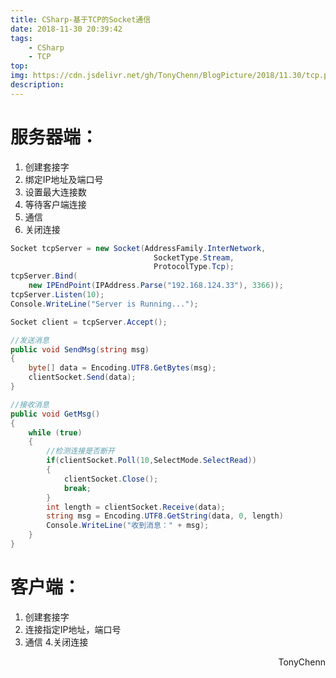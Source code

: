 ```yaml
---
title: CSharp-基于TCP的Socket通信
date: 2018-11-30 20:39:42
tags: 
    - CSharp
    - TCP
top:
img: https://cdn.jsdelivr.net/gh/TonyChenn/BlogPicture/2018/11.30/tcp.png
description:
---
```

# 服务器端：
1. 创建套接字
2. 绑定IP地址及端口号
3. 设置最大连接数
4. 等待客户端连接
5. 通信
6. 关闭连接

```csharp
Socket tcpServer = new Socket(AddressFamily.InterNetwork, 
                                SocketType.Stream, 
                                ProtocolType.Tcp);
tcpServer.Bind(
    new IPEndPoint(IPAddress.Parse("192.168.124.33"), 3366));
tcpServer.Listen(10);
Console.WriteLine("Server is Running...");

Socket client = tcpServer.Accept();
```

```csharp
//发送消息
public void SendMsg(string msg)
{
    byte[] data = Encoding.UTF8.GetBytes(msg);
    clientSocket.Send(data);
}
```

```csharp
//接收消息
public void GetMsg()
{
    while (true)
    {
        //检测连接是否断开
        if(clientSocket.Poll(10,SelectMode.SelectRead))
        {
            clientSocket.Close();
            break;
        }
        int length = clientSocket.Receive(data);
        string msg = Encoding.UTF8.GetString(data, 0, length)
        Console.WriteLine("收到消息：" + msg);
    }
}
```

# 客户端：
1. 创建套接字
2. 连接指定IP地址，端口号
3. 通信
4.关闭连接

<div align="right">TonyChenn<br> </div>